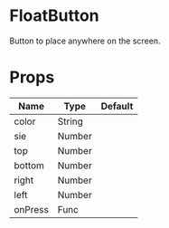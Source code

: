 # FloatButton

Button to place anywhere on the screen.

# Props

| Name    | Type   | Default |
| ------- | ------ | ------- |
| color   | String |         |
| sie     | Number |         |
| top     | Number |         |
| bottom  | Number |         |
| right   | Number |         |
| left    | Number |         |
| onPress | Func   |         |
